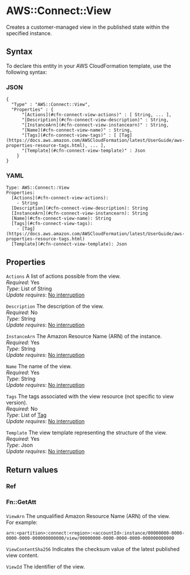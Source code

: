 # AWS::Connect::View<a name="aws-resource-connect-view"></a>

Creates a customer\-managed view in the published state within the specified instance\.

## Syntax<a name="aws-resource-connect-view-syntax"></a>

To declare this entity in your AWS CloudFormation template, use the following syntax:

### JSON<a name="aws-resource-connect-view-syntax.json"></a>

```
{
  "Type" : "AWS::Connect::View",
  "Properties" : {
      "[Actions](#cfn-connect-view-actions)" : [ String, ... ],
      "[Description](#cfn-connect-view-description)" : String,
      "[InstanceArn](#cfn-connect-view-instancearn)" : String,
      "[Name](#cfn-connect-view-name)" : String,
      "[Tags](#cfn-connect-view-tags)" : [ [Tag](https://docs.aws.amazon.com/AWSCloudFormation/latest/UserGuide/aws-properties-resource-tags.html), ... ],
      "[Template](#cfn-connect-view-template)" : Json
    }
}
```

### YAML<a name="aws-resource-connect-view-syntax.yaml"></a>

```
Type: AWS::Connect::View
Properties: 
  [Actions](#cfn-connect-view-actions): 
    - String
  [Description](#cfn-connect-view-description): String
  [InstanceArn](#cfn-connect-view-instancearn): String
  [Name](#cfn-connect-view-name): String
  [Tags](#cfn-connect-view-tags): 
    - [Tag](https://docs.aws.amazon.com/AWSCloudFormation/latest/UserGuide/aws-properties-resource-tags.html)
  [Template](#cfn-connect-view-template): Json
```

## Properties<a name="aws-resource-connect-view-properties"></a>

`Actions`  <a name="cfn-connect-view-actions"></a>
A list of actions possible from the view\.  
*Required*: Yes  
*Type*: List of String  
*Update requires*: [No interruption](https://docs.aws.amazon.com/AWSCloudFormation/latest/UserGuide/using-cfn-updating-stacks-update-behaviors.html#update-no-interrupt)

`Description`  <a name="cfn-connect-view-description"></a>
The description of the view\.  
*Required*: No  
*Type*: String  
*Update requires*: [No interruption](https://docs.aws.amazon.com/AWSCloudFormation/latest/UserGuide/using-cfn-updating-stacks-update-behaviors.html#update-no-interrupt)

`InstanceArn`  <a name="cfn-connect-view-instancearn"></a>
The Amazon Resource Name \(ARN\) of the instance\.  
*Required*: Yes  
*Type*: String  
*Update requires*: [No interruption](https://docs.aws.amazon.com/AWSCloudFormation/latest/UserGuide/using-cfn-updating-stacks-update-behaviors.html#update-no-interrupt)

`Name`  <a name="cfn-connect-view-name"></a>
The name of the view\.  
*Required*: Yes  
*Type*: String  
*Update requires*: [No interruption](https://docs.aws.amazon.com/AWSCloudFormation/latest/UserGuide/using-cfn-updating-stacks-update-behaviors.html#update-no-interrupt)

`Tags`  <a name="cfn-connect-view-tags"></a>
The tags associated with the view resource \(not specific to view version\)\.  
*Required*: No  
*Type*: List of [Tag](https://docs.aws.amazon.com/AWSCloudFormation/latest/UserGuide/aws-properties-resource-tags.html)  
*Update requires*: [No interruption](https://docs.aws.amazon.com/AWSCloudFormation/latest/UserGuide/using-cfn-updating-stacks-update-behaviors.html#update-no-interrupt)

`Template`  <a name="cfn-connect-view-template"></a>
The view template representing the structure of the view\.  
*Required*: Yes  
*Type*: Json  
*Update requires*: [No interruption](https://docs.aws.amazon.com/AWSCloudFormation/latest/UserGuide/using-cfn-updating-stacks-update-behaviors.html#update-no-interrupt)

## Return values<a name="aws-resource-connect-view-return-values"></a>

### Ref<a name="aws-resource-connect-view-return-values-ref"></a>

### Fn::GetAtt<a name="aws-resource-connect-view-return-values-fn--getatt"></a>

#### <a name="aws-resource-connect-view-return-values-fn--getatt-fn--getatt"></a>

`ViewArn`  <a name="ViewArn-fn::getatt"></a>
The unqualified Amazon Resource Name \(ARN\) of the view\.  
For example:  

```
arn:<partition>:connect:<region>:<accountId>:instance/00000000-0000-0000-0000-000000000000/view/00000000-0000-0000-0000-000000000000
```

`ViewContentSha256`  <a name="ViewContentSha256-fn::getatt"></a>
Indicates the checksum value of the latest published view content\.

`ViewId`  <a name="ViewId-fn::getatt"></a>
The identifier of the view\.